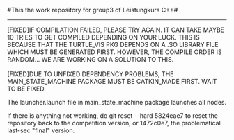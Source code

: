 #This the work repository for group3 of Leistungkurs C++#<br>
***
[FIXED]IF COMPILATION FAILED, PLEASE TRY AGAIN. IT CAN TAKE MAYBE 10 TRIES TO GET COMPILED DEPENDING ON YOUR LUCK. THIS IS BECAUSE THAT THE TURTLE_VIS PKG DEPENDS ON A .SO LIBRARY FILE WHICH MUST BE GENERATED FIRST. HOWEVER, THE COMPILE ORDER IS RANDOM... WE ARE WORKING ON A SOLUTION TO THIS. <br>
<br>
[FIXED]DUE TO UNFIXED DEPENDENCY PROBLEMS, THE MAIN_STATE_MACHINE PACKAGE MUST BE CATKIN_MADE FIRST. WAIT TO BE FIXED.<br>

The launcher.launch file in main_state_machine package launches all nodes.

If there is anything not working, do git reset --hard 5824eae7 to reset the repository back to the competition version, or 1472c0e7, the problematical last-sec "final" version.<br>



